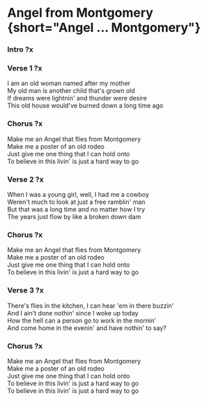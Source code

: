 # Angel from Montgomery {short="Angel ... Montgomery"}  

### Intro  ?x  

### Verse 1  ?x

I am an old woman named after my mother  
My old man is another child that's grown old  
If dreams were lightnin' and thunder were desire  
This old house would've burned down a long time ago  

### Chorus  ?x

Make me an Angel that flies from Montgomery  
Make me a poster of an old rodeo  
Just give me one thing that I can hold onto  
To believe in this livin' is just a hard way to go  

### Verse 2  ?x

When I was a young girl, well, I had me a cowboy  
Weren't much to look at just a free ramblin' man  
But that was a long time and no matter how I try  
The years just flow by like a broken down dam  

### Chorus  ?x

Make me an Angel that flies from Montgomery  
Make me a poster of an old rodeo  
Just give me one thing that I can hold onto  
To believe in this livin' is just a hard way to go  

### Verse 3  ?x

There's flies in the kitchen, I can hear 'em in there buzzin'  
And I ain't done nothin' since I woke up today  
How the hell can a person go to work in the mornin'  
And come home in the evenin' and have nothin' to say?  

### Chorus  ?x

Make me an Angel that flies from Montgomery  
Make me a poster of an old rodeo  
Just give me one thing that I can hold onto  
To believe in this livin' is just a hard way to go  
To believe in this livin' is just a hard way to go
